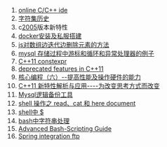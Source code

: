 ﻿1. [online C/C++ ide](https://webassembly.studio/)
2. [字符集历史](/com/syc/am/cntr/charset.md)
3. c[2005](/com/syc/am/cntr/c05features.md)版本新特性
4. [docker安装及私服搭建](/com/syc/am/cntr/dockerLog.md/#linux-centos)
5. [js对数组边迭代边删除元素的方法](/com/syc/am/cntr/ajs.md)
6. [mysql 存储过程中游标和循环和异常处理器的例子](/com/syc/am/cntr/mysqlProcSample.md)
8. [C++11 constexpr](http://towriting.com/blog/2013/09/17/constexpr/)
9. [deprecated features in C++11](https://stackoverflow.com/questions/9299101/what-c-idioms-are-deprecated-in-c11)
10. [核心编程（六）--提高性能及操作硬件的能力](https://www.jianshu.com/p/bbcf07bdc8ae?utm_campaign=maleskine&utm_content=note&utm_medium=pc_all_hots&utm_source=recommendation)
11. [C++11 新特性解析与应用----为改变思考方式而改变](https://www.jianshu.com/p/9f495044125c?utm_campaign=maleskine&utm_content=note&utm_medium=seo_notes&utm_source=recommendation)
12. [Mysql逻辑备份工具](https://www.linuxidc.com/Linux/2016-12/138170.htm)
13. [shell 操作之 read、cat 和 here document](https://m.aliyun.com/yunqi/articles/42187)
14. [shell中 $](https://www.cnblogs.com/xunbu7/p/6187017.html)
15. [bash中字符串处理](http://bbs.chinaunix.net/forum.php?mod=viewthread&tid=201843)
16. [Advanced Bash-Scripting Guide](http://www.tldp.org/guides.html)
17. [Spring integration ftp](https://github.com/spring-projects/spring-integration-samples/tree/master/basic/ftp)
